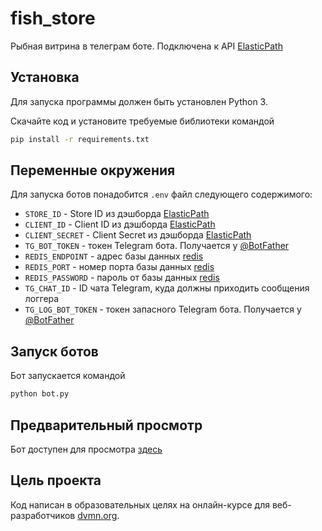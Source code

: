 # fish_store

Рыбная витрина в телеграм боте. Подключена к API [ElasticPath](https://www.elasticpath.com)

## Установка

Для запуска программы должен быть установлен Python 3.

Скачайте код и установите требуемые библиотеки командой

```bash
pip install -r requirements.txt

```

## Переменные окружения

Для запуска ботов понадобится `.env` файл следующего содержимого:

* `STORE_ID` - Store ID из дэшборда [ElasticPath](https://dashboard.elasticpath.com/app)
* `CLIENT_ID` - Client ID из дэшборда [ElasticPath](https://dashboard.elasticpath.com/app)
* `CLIENT_SECRET` - Client Secret из дэшборда [ElasticPath](https://dashboard.elasticpath.com/app)
* `TG_BOT_TOKEN` - токен Telegram бота. Получается у [@BotFather](https://telegram.me/BotFather)
* `REDIS_ENDPOINT` - адрес базы данных [redis](https://app.redislabs.com/)
* `REDIS_PORT` - номер порта базы данных [redis](https://app.redislabs.com/)
* `REDIS_PASSWORD` - пароль от базы данных [redis](https://app.redislabs.com/)
* `TG_CHAT_ID` - ID чата Telegram, куда должны приходить сообщения логгера
* `TG_LOG_BOT_TOKEN` - токен запасного Telegram бота. Получается у [@BotFather](https://telegram.me/BotFather)

## Запуск ботов

Бот запускается командой 

```bash
python bot.py

```

## Предварительный просмотр

Бот доступен для просмотра [здесь](@mltfishbot)

## Цель проекта

Код написан в образовательных целях на онлайн-курсе для веб-разработчиков [dvmn.org](https://dvmn.org/).
